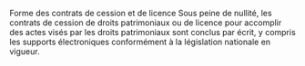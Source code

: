 Forme des contrats de cession et de licence
Sous peine de nullité, les contrats de cession de droits patrimoniaux ou de licence pour
accomplir des actes visés par les droits patrimoniaux sont conclus par écrit, y compris les
supports électroniques conformément à la législation nationale en vigueur.
